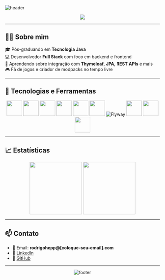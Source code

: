 <!-- Banner superior -->
<img src="https://capsule-render.vercel.app/api?type=waving&color=0:16a085,100:1abc9c&height=120&section=header&text=Rodrigo%20Joel%20Hepp&fontSize=40&fontColor=ffffff&animation=fadeIn" alt="header"/>

<p align="center">
  <img src="https://readme-typing-svg.herokuapp.com/?color=1abc9c&size=25&center=true&vCenter=true&width=500&lines=Olá,+sou+Rodrigo+Joel+Hepp!;Desenvolvedor+Full+Stack;Apaixonado+por+tecnologia+e+aprendizado."/>
</p>

---

## 👨‍💻 Sobre mim

🎓 Pós-graduando em **Tecnologia Java**  
💻 Desenvolvedor **Full Stack** com foco em backend e frontend  
🧪 Aprendendo sobre integração com **Thymeleaf**, **JPA**, **REST APIs** e mais  
🎮 Fã de jogos e criador de modpacks no tempo livre  

---

## 🚀 Tecnologias e Ferramentas

<div align="center">
  <img src="https://cdn.jsdelivr.net/gh/devicons/devicon/icons/java/java-original.svg" width="50" height="50" />
  <img src="https://cdn.jsdelivr.net/gh/devicons/devicon/icons/spring/spring-original.svg" width="50" height="50" />
  <img src="https://cdn.jsdelivr.net/gh/devicons/devicon/icons/git/git-original.svg" width="50" height="50" />
  <img src="https://cdn.jsdelivr.net/gh/devicons/devicon/icons/github/github-original.svg" width="50" height="50" />
  <img src="https://cdn.jsdelivr.net/gh/devicons/devicon/icons/vscode/vscode-original.svg" width="50" height="50" />
  <img src="https://cdn.jsdelivr.net/gh/devicons/devicon/icons/eclipse/eclipse-original.svg" width="50" height="50" />
  <img src="https://img.shields.io/badge/Flyway-25A9E0?style=for-the-badge&logo=flyway&logoColor=white" alt="Flyway" />
  <img src="https://cdn.jsdelivr.net/gh/devicons/devicon/icons/html5/html5-original.svg" width="50" height="50" />
  <img src="https://cdn.jsdelivr.net/gh/devicons/devicon/icons/css3/css3-original.svg" width="50" height="50" />
  <img src="https://cdn.jsdelivr.net/gh/devicons/devicon/icons/javascript/javascript-original.svg" width="50" height="50" />
</div>

---

## 📈 Estatísticas

<div align="center">
  <img height="170" src="https://github-readme-stats.vercel.app/api?username=RodrigoHepp&show_icons=true&theme=radical&count_private=true" />
  <img height="170" src="https://github-readme-stats.vercel.app/api/top-langs/?username=RodrigoHepp&layout=compact&theme=radical&langs_count=10" />
</div>

---

## 📫 Contato

- 📧 Email: **rodrigohepp@[coloque-seu-email].com**  
- 💼 [LinkedIn](https://www.linkedin.com/in/rodrigohepp)  
- 🧱 [GitHub](https://github.com/RodrigoHepp)  

---

<!-- Banner inferior com texto e altura iguais ao superior -->
<div align="center">
  <img src="https://capsule-render.vercel.app/api?type=waving&color=0:1abc9c,100:16a085&height=120&section=footer&text=Rodrigo%20Joel%20Hepp&fontSize=28&fontColor=ffffff&animation=fadeIn" alt="footer" />
</div>

